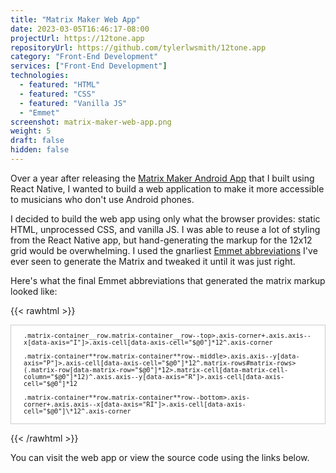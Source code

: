 ```yaml
---
title: "Matrix Maker Web App"
date: 2023-03-05T16:46:17-08:00
projectUrl: https://12tone.app
repositoryUrl: https://github.com/tylerlwsmith/12tone.app
category: "Front-End Development"
services: ["Front-End Development"]
technologies:
  - featured: "HTML"
  - featured: "CSS"
  - featured: "Vanilla JS"
  - "Emmet"
screenshot: matrix-maker-web-app.png
weight: 5
draft: false
hidden: false
---
```


Over a year after releasing the [Matrix Maker Android App](http://localhost:1313/projects/matrix-maker/) that I built using React Native, I wanted to build a web application to make it more accessible to musicians who don't use Android phones.

I decided to build the web app using only what the browser provides: static HTML, unprocessed CSS, and vanilla JS. I was able to reuse a lot of styling from the React Native app, but hand-generating the markup for the 12x12 grid would be overwhelming. I used the gnarliest [Emmet abbreviations](https://docs.emmet.io/abbreviations/syntax/) I've ever seen to generate the Matrix and tweaked it until it was just right.

Here's what the final Emmet abbreviations that generated the matrix markup looked like:

{{< rawhtml >}}

<pre style="white-space: pre-wrap; background: white; padding: 0 20px; border: 1px solid #ccc; font-size: 12px;">
<code>
.matrix-container__row.matrix-container__row--top>.axis-corner+.axis.axis--x[data-axis="I"]>.axis-cell[data-axis-cell="$@0"]*12^.axis-corner

.matrix-container**row.matrix-container**row--middle>.axis.axis--y[data-axis="P"]>.axis-cell[data-axis-cell="$@0"]*12^.matrix-rows#matrix-rows>(.matrix-row[data-matrix-row="$@0"]*12>.matrix-cell[data-matrix-cell-column="$@0"]*12)^.axis.axis--y[data-axis="R"]>.axis-cell[data-axis-cell="$@0"]*12

.matrix-container**row.matrix-container**row--bottom>.axis-corner+.axis.axis--x[data-axis="RI"]>.axis-cell[data-axis-cell="$@0"]\*12^.axis-corner
</code>
</pre>

{{< /rawhtml >}}

You can visit the web app or view the source code using the links below.
